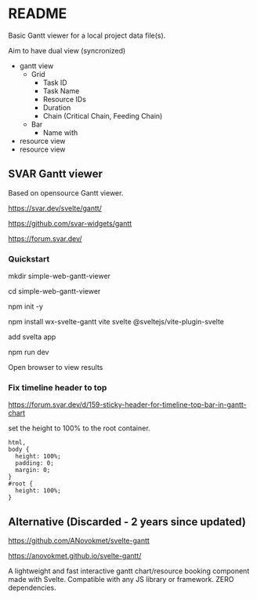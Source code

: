 # README

Basic Gantt viewer for a local project data file(s).

Aim to have dual view (syncronized)
- gantt view
  - Grid
    - Task ID
    - Task Name
    - Resource IDs
    - Duration
    - Chain (Critical Chain, Feeding Chain)
  - Bar
    - Name with
- resource view
- resource view

## SVAR Gantt viewer

Based on opensource Gantt viewer.

https://svar.dev/svelte/gantt/

https://github.com/svar-widgets/gantt

https://forum.svar.dev/

### Quickstart

mkdir simple-web-gantt-viewer

cd simple-web-gantt-viewer

npm init -y

npm install wx-svelte-gantt vite svelte @sveltejs/vite-plugin-svelte

add svelta app

npm run dev

Open browser to view results


### Fix timeline header to top

https://forum.svar.dev/d/159-sticky-header-for-timeline-top-bar-in-gantt-chart

set the height to 100% to the root container.

```
html,
body {
  height: 100%;
  padding: 0;
  margin: 0;
}
#root {
  height: 100%;
}
```

## Alternative (Discarded - 2 years since updated)

https://github.com/ANovokmet/svelte-gantt

https://anovokmet.github.io/svelte-gantt/

A lightweight and fast interactive gantt chart/resource booking component made with Svelte. Compatible with any JS library or framework. ZERO dependencies.
